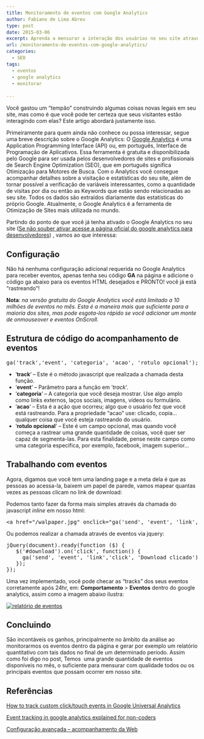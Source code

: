 ```yaml
---
title: Monitoramento de eventos com Google Analytics
author: Fabiano de Lima Abreu
type: post
date: 2015-03-06
excerpt: Aprenda a mensurar a interação dos usuários no seu site através do Google Analytics.
url: /monitoramento-de-eventos-com-google-analytics/
categories:
  - SEO
tags:
  - eventos
  - google analytics
  - monitorar

---
```

Você gastou um &#8220;tempão&#8221; construindo algumas coisas novas legais em seu site, mas como é que você pode ter certeza que seus visitantes estão interagindo com elas? Este artigo abordará justamente isso.

Primeiramente para quem ainda não conhece ou possa interessar, segue uma breve descrição sobre o Google Analytics: O [Google Analytics][1] é uma Application Programming Interface (API) ou, em português, Interface de Programação de Aplicativos. Essa ferramenta é gratuita e disponibilizada pelo Google para ser usada pelos desenvolvedores de sites e profissionais de Search Engine Optimization (SEO), que em português significa Otimização para Motores de Busca. Com o Analytics você consegue acompanhar detalhes sobre a visitação e estatísticas do seu site, além de tornar possível a verificação de variáveis interessantes, como a quantidade de visitas por dia ou então as Keywords que estão sendo relacionadas ao seu site. Todos os dados são extraídos diariamente das estatísticas do próprio Google. Atualmente, o Google Analytics é a ferramenta de Otimização de Sites mais utilizada no mundo.

Partindo do ponto de que você já tenha ativado o Google Analytics no seu site (<a href="https://developers.google.com/analytics/devguides/collection/analyticsjs/advanced?hl=pt-br" target="_blank">Se não souber ativar acesse a página oficial do google analytics para desenvolvedores</a>) , vamos ao que interessa:

## Configuração

Não há nenhuma configuração adicional requerida no Google Analytics para receber eventos, apenas tenha seu código **GA** na página e adicione o código ga abaixo para os eventos HTML desejados e PRONTO! você já está &#8220;rastreando&#8221;!

**Nota**: _na versão gratuita do Google Analytics você está limitado a 10 milhões de eventos no mês. Esta é a maneira mais que suficiente para a maioria dos sites, mas pode esgota-los rápido se você adicionar um monte de onmouseover e eventos OnScroll._

## Estrutura de código do acompanhamento de eventos

<pre>ga('track','event', 'categoria', 'acao', 'rotulo opcional');</pre>

  * &#8216;**track**&#8216; &#8211; Este é o método javascript que realizada a chamada desta função.
  * &#8216;**event**&#8216; &#8211; Parâmetro para a função em &#8216;_track_&#8216;.
  * &#8216;**categoria**&#8216; &#8211; A categoria que você deseja mostrar. Use algo amplo como links externos, laços sociais, imagens, vídeos ou formulário.
  * &#8216;**acao**&#8216; &#8211; Esta é a ação que ocorreu; algo que o usuário fez que você está rastreando. Para a propriedade &#8220;acao&#8221; use: clicado, copia&#8230; qualquer coisa que você esteja rastreando do usuário.
  * ‘**rotulo opcional**’ – Este é um campo opcional, mas quando você começa a rastrear uma grande quantidade de coisas, você quer ser capaz de segmenta-las. Para esta finalidade, pense neste campo como uma categoria especifica, por exemplo, facebook, imagem superior&#8230;

## Trabalhando com eventos

Agora, digamos que você tem uma landing page e a meta dela é que as pessoas ao acessa-la, baixem um papel de parede, vamos mapear quantas vezes as pessoas clicam no link de download:

Podemos tanto fazer da forma mais simples através da chamada do javascript _inline_ em nosso html:

<pre>&lt;a href="/walpaper.jpg" onclick="ga('send', 'event', 'link','click', 'Download clicado');" id="download"&gt;Download&lt;/a&gt;</pre>

Ou podemos realizar a chamada através de eventos via jquery:

<pre>jQuery(document).ready(function ($) {
   $('#download').on('click', function() {
     ga('send', 'event', 'link','click', 'Download clicado');
   });
});</pre>

Uma vez implementado, você pode checar as &#8220;tracks&#8221; dos seus eventos corretamente após 24hr, em: **Comportamento** > **Eventos** dentro do google analytics, assim como a imagem abaixo ilustra:

[<img class="alignleft wp-image-47502 size-full" src="https://raw.githubusercontent.com/diegoeis/tableless-static-images/master/2015/03/custom-event1-658x415.jpg" alt="relatório de eventos" width="658" height="415" srcset="uploads/2015/03/custom-event1-658x415.jpg 658w, uploads/2015/03/custom-event1-658x415-220x139.jpg 220w, uploads/2015/03/custom-event1-658x415-400x252.jpg 400w" sizes="(max-width: 658px) 100vw, 658px" />][2]

## 

## 

## 

## 

## 

## 

## 

## 

## Concluindo

São incontáveis os ganhos, principalmente no âmbito da análise ao monitorarmos os eventos dentro da página e gerar por exemplo um relatório quantitativo com tais dados no final de um determinado período. Assim como foi digo no post, Temos  uma grande quantidade de eventos disponíveis no mês, o suficiente para mensurar com qualidade todos ou os principais eventos que possam ocorrer em nosso site.

## Referências

<a title="How to track custom click/touch events in Google Universal Analytics" href="http://www.creare.co.uk/track-custom-events-universal-ga" target="_blank">How to track custom click/touch events in Google Universal Analytics</a>
  
<a title="Event tracking in google analytics explained for non-coders" href="http://www.seerinteractive.com/blog/event-tracking-explained/" target="_blank">Event tracking in google analytics explained for non-coders</a>
  
<a title="Configuração avançada - acompanhamento da Web " href="https://developers.google.com/analytics/devguides/collection/analyticsjs/advanced?hl=pt-br" target="_blank">Configuração avançada &#8211; acompanhamento da Web </a>

 [1]: http://google.com/analytics
 [2]: https://raw.githubusercontent.com/diegoeis/tableless-static-images/master/2015/03/custom-event1-658x415.jpg